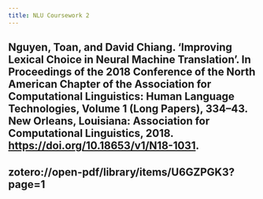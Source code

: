 ```yaml
---
title: NLU Coursework 2
---
```


## Nguyen, Toan, and David Chiang. ‘Improving Lexical Choice in Neural Machine Translation’. In Proceedings of the 2018 Conference of the North American Chapter of the Association for Computational Linguistics: Human Language Technologies, Volume 1 (Long Papers), 334–43. New Orleans, Louisiana: Association for Computational Linguistics, 2018. https://doi.org/10.18653/v1/N18-1031.

##
## zotero://open-pdf/library/items/U6GZPGK3?page=1
##
